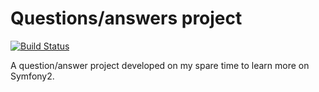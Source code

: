 Questions/answers project  
=========================

[![Build Status](https://secure.travis-ci.org/teclliure/quest.png?branch=master)](http://travis-ci.org/teclliure/quest)

A question/answer project developed on my spare time to learn more on Symfony2.
